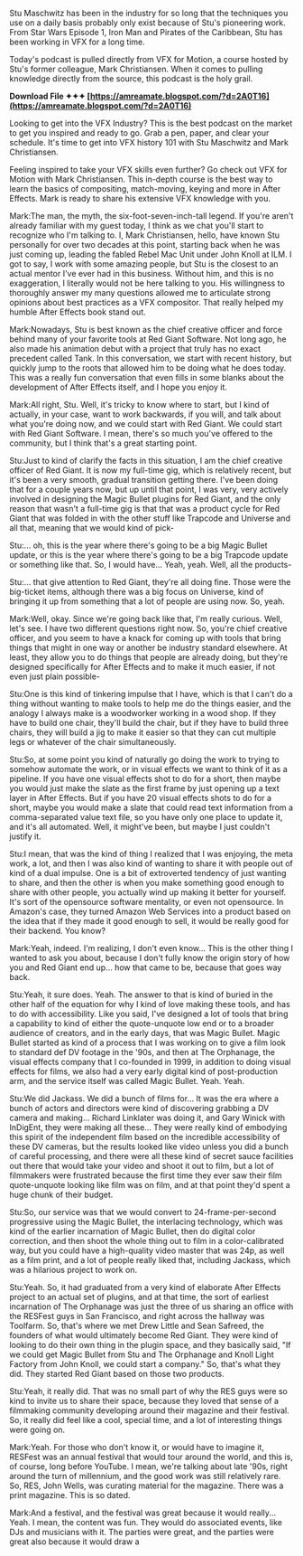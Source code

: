 
 
Stu Maschwitz has been in the industry for so long that the techniques you use on a daily basis probably only exist because of Stu's pioneering work. From Star Wars Episode 1, Iron Man and Pirates of the Caribbean, Stu has been working in VFX for a long time.
 
Today's podcast is pulled directly from VFX for Motion, a course hosted by Stu's former colleague, Mark Christiansen. When it comes to pulling knowledge directly from the source, this podcast is the holy grail.
 
**Download File ✦✦✦ [https://amreamate.blogspot.com/?d=2A0T16](https://amreamate.blogspot.com/?d=2A0T16)**


 
Looking to get into the VFX Industry? This is the best podcast on the market to get you inspired and ready to go. Grab a pen, paper, and clear your schedule. It's time to get into VFX history 101 with Stu Maschwitz and Mark Christiansen.
 
Feeling inspired to take your VFX skills even further? Go check out VFX for Motion with Mark Christiansen. This in-depth course is the best way to learn the basics of compositing, match-moving, keying and more in After Effects. Mark is ready to share his extensive VFX knowledge with you.
 
Mark:The man, the myth, the six-foot-seven-inch-tall legend. If you're aren't already familiar with my guest today, I think as we chat you'll start to recognize who I'm talking to. I, Mark Christiansen, hello, have known Stu personally for over two decades at this point, starting back when he was just coming up, leading the fabled Rebel Mac Unit under John Knoll at ILM. I got to say, I work with some amazing people, but Stu is the closest to an actual mentor I've ever had in this business. Without him, and this is no exaggeration, I literally would not be here talking to you. His willingness to thoroughly answer my many questions allowed me to articulate strong opinions about best practices as a VFX compositor. That really helped my humble After Effects book stand out.
 
Mark:Nowadays, Stu is best known as the chief creative officer and force behind many of your favorite tools at Red Giant Software. Not long ago, he also made his animation debut with a project that truly has no exact precedent called Tank. In this conversation, we start with recent history, but quickly jump to the roots that allowed him to be doing what he does today. This was a really fun conversation that even fills in some blanks about the development of After Effects itself, and I hope you enjoy it.
 
Mark:All right, Stu. Well, it's tricky to know where to start, but I kind of actually, in your case, want to work backwards, if you will, and talk about what you're doing now, and we could start with Red Giant. We could start with Red Giant Software. I mean, there's so much you've offered to the community, but I think that's a great starting point.
 
Stu:Just to kind of clarify the facts in this situation, I am the chief creative officer of Red Giant. It is now my full-time gig, which is relatively recent, but it's been a very smooth, gradual transition getting there. I've been doing that for a couple years now, but up until that point, I was very, very actively involved in designing the Magic Bullet plugins for Red Giant, and the only reason that wasn't a full-time gig is that that was a product cycle for Red Giant that was folded in with the other stuff like Trapcode and Universe and all that, meaning that we would kind of pick-
 
Stu:... oh, this is the year where there's going to be a big Magic Bullet update, or this is the year where there's going to be a big Trapcode update or something like that. So, I would have... Yeah, yeah. Well, all the products-

Stu:... that give attention to Red Giant, they're all doing fine. Those were the big-ticket items, although there was a big focus on Universe, kind of bringing it up from something that a lot of people are using now. So, yeah.
 
Mark:Well, okay. Since we're going back like that, I'm really curious. Well, let's see. I have two different questions right now. So, you're chief creative officer, and you seem to have a knack for coming up with tools that bring things that might in one way or another be industry standard elsewhere. At least, they allow you to do things that people are already doing, but they're designed specifically for After Effects and to make it much easier, if not even just plain possible-
 
Stu:One is this kind of tinkering impulse that I have, which is that I can't do a thing without wanting to make tools to help me do the things easier, and the analogy I always make is a woodworker working in a wood shop. If they have to build one chair, they'll build the chair, but if they have to build three chairs, they will build a jig to make it easier so that they can cut multiple legs or whatever of the chair simultaneously.
 
Stu:So, at some point you kind of naturally go doing the work to trying to somehow automate the work, or in visual effects we want to think of it as a pipeline. If you have one visual effects shot to do for a short, then maybe you would just make the slate as the first frame by just opening up a text layer in After Effects. But if you have 20 visual effects shots to do for a short, maybe you would make a slate that could read text information from a comma-separated value text file, so you have only one place to update it, and it's all automated. Well, it might've been, but maybe I just couldn't justify it.
 
Stu:I mean, that was the kind of thing I realized that I was enjoying, the meta work, a lot, and then I was also kind of wanting to share it with people out of kind of a dual impulse. One is a bit of extroverted tendency of just wanting to share, and then the other is when you make something good enough to share with other people, you actually wind up making it better for yourself. It's sort of the opensource software mentality, or even not opensource. In Amazon's case, they turned Amazon Web Services into a product based on the idea that if they made it good enough to sell, it would be really good for their backend. You know?
 
Mark:Yeah, indeed. I'm realizing, I don't even know... This is the other thing I wanted to ask you about, because I don't fully know the origin story of how you and Red Giant end up... how that came to be, because that goes way back.
 
Stu:Yeah, it sure does. Yeah. The answer to that is kind of buried in the other half of the equation for why I kind of love making these tools, and has to do with accessibility. Like you said, I've designed a lot of tools that bring a capability to kind of either the quote-unquote low end or to a broader audience of creators, and in the early days, that was Magic Bullet. Magic Bullet started as kind of a process that I was working on to give a film look to standard def DV footage in the '90s, and then at The Orphanage, the visual effects company that I co-founded in 1999, in addition to doing visual effects for films, we also had a very early digital kind of post-production arm, and the service itself was called Magic Bullet. Yeah. Yeah.
 
Stu:We did Jackass. We did a bunch of films for... It was the era where a bunch of actors and directors were kind of discovering grabbing a DV camera and making... Richard Linklater was doing it, and Gary Winick with InDigEnt, they were making all these... They were really kind of embodying this spirit of the independent film based on the incredible accessibility of these DV cameras, but the results looked like video unless you did a bunch of careful processing, and there were all these kind of secret sauce facilities out there that would take your video and shoot it out to film, but a lot of filmmakers were frustrated because the first time they ever saw their film quote-unquote looking like film was on film, and at that point they'd spent a huge chunk of their budget.
 
Stu:So, our service was that we would convert to 24-frame-per-second progressive using the Magic Bullet, the interlacing technology, which was kind of the earlier incarnation of Magic Bullet, then do digital color correction, and then shoot the whole thing out to film in a color-calibrated way, but you could have a high-quality video master that was 24p, as well as a film print, and a lot of people really liked that, including Jackass, which was a hilarious project to work on.
 
Stu:Yeah. So, it had graduated from a very kind of elaborate After Effects project to an actual set of plugins, and at that time, the sort of earliest incarnation of The Orphanage was just the three of us sharing an office with the RESFest guys in San Francisco, and right across the hallway was Toolfarm. So, that's where we met Drew Little and Sean Safreed, the founders of what would ultimately become Red Giant. They were kind of looking to do their own thing in the plugin space, and they basically said, "If we could get Magic Bullet from Stu and The Orphanage and Knoll Light Factory from John Knoll, we could start a company." So, that's what they did. They started Red Giant based on those two products.
 
Stu:Yeah, it really did. That was no small part of why the RES guys were so kind to invite us to share their space, because they loved that sense of a filmmaking community developing around their magazine and their festival. So, it really did feel like a cool, special time, and a lot of interesting things were going on.
 
Mark:Yeah. For those who don't know it, or would have to imagine it, RESFest was an annual festival that would tour around the world, and this is, of course, long before YouTube. I mean, we're talking about late '90s, right around the turn of millennium, and the good work was still relatively rare. So, RES, John Wells, was curating material for the magazine. There was a print magazine. This is so dated.
 
Mark:And a festival, and the festival was great because it would really... Yeah. I mean, the content was fun. They would do associated events, like DJs and musicians with it. The parties were great, and the parties were great also because it would draw a